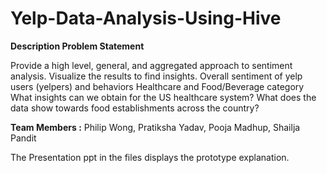 # Yelp-Data-Analysis-Using-Hive

**Description Problem Statement**

Provide a high level, general, and aggregated approach to sentiment analysis. Visualize the results to find insights. Overall sentiment of yelp users (yelpers) and behaviors Healthcare and Food/Beverage category What insights can we obtain for the US healthcare system? What does the data show towards food establishments across the country?

**Team Members :** Philip Wong, Pratiksha Yadav, Pooja Madhup, Shailja Pandit

The Presentation ppt in the files displays the prototype explanation.
